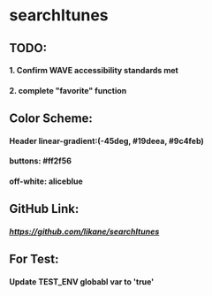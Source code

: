 # searchItunes

## TODO:

#### 1. Confirm WAVE accessibility standards met

#### 2. complete "favorite" function

## Color Scheme:

#### Header linear-gradient:(-45deg, #19deea, #9c4feb)

#### buttons: #ff2f56

#### off-white: aliceblue

## GitHub Link:

##### https://github.com/likane/searchItunes

## For Test:

#### Update TEST_ENV globabl var to 'true'
